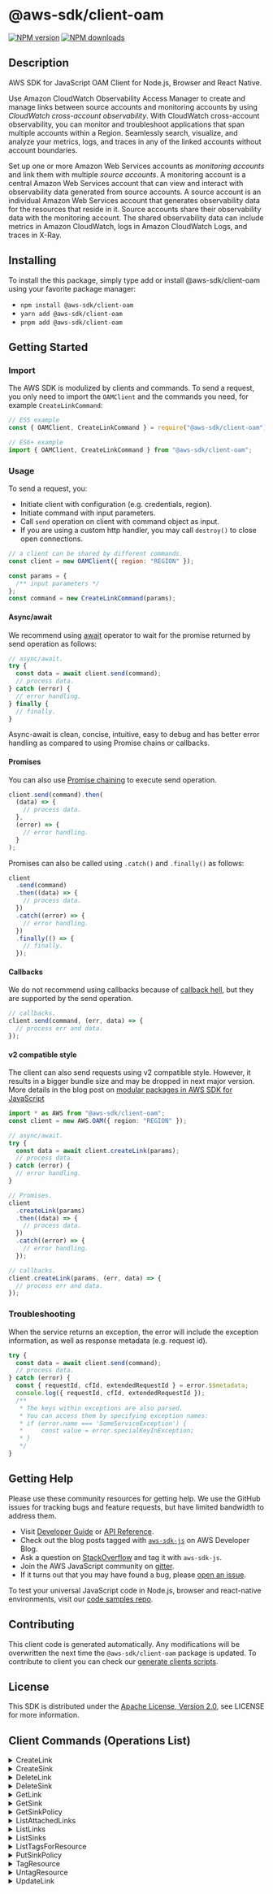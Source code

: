 <!-- generated file, do not edit directly -->

# @aws-sdk/client-oam

[![NPM version](https://img.shields.io/npm/v/@aws-sdk/client-oam/latest.svg)](https://www.npmjs.com/package/@aws-sdk/client-oam)
[![NPM downloads](https://img.shields.io/npm/dm/@aws-sdk/client-oam.svg)](https://www.npmjs.com/package/@aws-sdk/client-oam)

## Description

AWS SDK for JavaScript OAM Client for Node.js, Browser and React Native.

<p>Use Amazon CloudWatch Observability Access Manager to create and manage links between source accounts and
monitoring accounts by using <i>CloudWatch cross-account observability</i>. With
CloudWatch cross-account observability, you can monitor and troubleshoot applications that span
multiple accounts within a Region. Seamlessly search, visualize, and analyze your metrics,
logs, and traces in any of the linked accounts without account boundaries.</p>

<p>Set up one or more Amazon Web Services accounts as <i>monitoring
accounts</i> and link them with multiple <i>source accounts</i>. A
monitoring account is a central Amazon Web Services account that can view and interact with
observability data generated from source accounts. A source account is an individual Amazon Web Services account that generates observability data for the resources that reside in it.
Source accounts share their observability data with the monitoring account. The shared
observability data can include metrics in Amazon CloudWatch, logs in Amazon CloudWatch Logs, and traces in X-Ray.</p>

## Installing

To install the this package, simply type add or install @aws-sdk/client-oam
using your favorite package manager:

- `npm install @aws-sdk/client-oam`
- `yarn add @aws-sdk/client-oam`
- `pnpm add @aws-sdk/client-oam`

## Getting Started

### Import

The AWS SDK is modulized by clients and commands.
To send a request, you only need to import the `OAMClient` and
the commands you need, for example `CreateLinkCommand`:

```js
// ES5 example
const { OAMClient, CreateLinkCommand } = require("@aws-sdk/client-oam");
```

```ts
// ES6+ example
import { OAMClient, CreateLinkCommand } from "@aws-sdk/client-oam";
```

### Usage

To send a request, you:

- Initiate client with configuration (e.g. credentials, region).
- Initiate command with input parameters.
- Call `send` operation on client with command object as input.
- If you are using a custom http handler, you may call `destroy()` to close open connections.

```js
// a client can be shared by different commands.
const client = new OAMClient({ region: "REGION" });

const params = {
  /** input parameters */
};
const command = new CreateLinkCommand(params);
```

#### Async/await

We recommend using [await](https://developer.mozilla.org/en-US/docs/Web/JavaScript/Reference/Operators/await)
operator to wait for the promise returned by send operation as follows:

```js
// async/await.
try {
  const data = await client.send(command);
  // process data.
} catch (error) {
  // error handling.
} finally {
  // finally.
}
```

Async-await is clean, concise, intuitive, easy to debug and has better error handling
as compared to using Promise chains or callbacks.

#### Promises

You can also use [Promise chaining](https://developer.mozilla.org/en-US/docs/Web/JavaScript/Guide/Using_promises#chaining)
to execute send operation.

```js
client.send(command).then(
  (data) => {
    // process data.
  },
  (error) => {
    // error handling.
  }
);
```

Promises can also be called using `.catch()` and `.finally()` as follows:

```js
client
  .send(command)
  .then((data) => {
    // process data.
  })
  .catch((error) => {
    // error handling.
  })
  .finally(() => {
    // finally.
  });
```

#### Callbacks

We do not recommend using callbacks because of [callback hell](http://callbackhell.com/),
but they are supported by the send operation.

```js
// callbacks.
client.send(command, (err, data) => {
  // process err and data.
});
```

#### v2 compatible style

The client can also send requests using v2 compatible style.
However, it results in a bigger bundle size and may be dropped in next major version. More details in the blog post
on [modular packages in AWS SDK for JavaScript](https://aws.amazon.com/blogs/developer/modular-packages-in-aws-sdk-for-javascript/)

```ts
import * as AWS from "@aws-sdk/client-oam";
const client = new AWS.OAM({ region: "REGION" });

// async/await.
try {
  const data = await client.createLink(params);
  // process data.
} catch (error) {
  // error handling.
}

// Promises.
client
  .createLink(params)
  .then((data) => {
    // process data.
  })
  .catch((error) => {
    // error handling.
  });

// callbacks.
client.createLink(params, (err, data) => {
  // process err and data.
});
```

### Troubleshooting

When the service returns an exception, the error will include the exception information,
as well as response metadata (e.g. request id).

```js
try {
  const data = await client.send(command);
  // process data.
} catch (error) {
  const { requestId, cfId, extendedRequestId } = error.$$metadata;
  console.log({ requestId, cfId, extendedRequestId });
  /**
   * The keys within exceptions are also parsed.
   * You can access them by specifying exception names:
   * if (error.name === 'SomeServiceException') {
   *     const value = error.specialKeyInException;
   * }
   */
}
```

## Getting Help

Please use these community resources for getting help.
We use the GitHub issues for tracking bugs and feature requests, but have limited bandwidth to address them.

- Visit [Developer Guide](https://docs.aws.amazon.com/sdk-for-javascript/v3/developer-guide/welcome.html)
  or [API Reference](https://docs.aws.amazon.com/AWSJavaScriptSDK/v3/latest/index.html).
- Check out the blog posts tagged with [`aws-sdk-js`](https://aws.amazon.com/blogs/developer/tag/aws-sdk-js/)
  on AWS Developer Blog.
- Ask a question on [StackOverflow](https://stackoverflow.com/questions/tagged/aws-sdk-js) and tag it with `aws-sdk-js`.
- Join the AWS JavaScript community on [gitter](https://gitter.im/aws/aws-sdk-js-v3).
- If it turns out that you may have found a bug, please [open an issue](https://github.com/aws/aws-sdk-js-v3/issues/new/choose).

To test your universal JavaScript code in Node.js, browser and react-native environments,
visit our [code samples repo](https://github.com/aws-samples/aws-sdk-js-tests).

## Contributing

This client code is generated automatically. Any modifications will be overwritten the next time the `@aws-sdk/client-oam` package is updated.
To contribute to client you can check our [generate clients scripts](https://github.com/aws/aws-sdk-js-v3/tree/main/scripts/generate-clients).

## License

This SDK is distributed under the
[Apache License, Version 2.0](http://www.apache.org/licenses/LICENSE-2.0),
see LICENSE for more information.

## Client Commands (Operations List)

<details>
<summary>
CreateLink
</summary>

[Command API Reference](https://docs.aws.amazon.com/AWSJavaScriptSDK/v3/latest/clients/client-oam/classes/createlinkcommand.html) / [Input](https://docs.aws.amazon.com/AWSJavaScriptSDK/v3/latest/clients/client-oam/interfaces/createlinkcommandinput.html) / [Output](https://docs.aws.amazon.com/AWSJavaScriptSDK/v3/latest/clients/client-oam/interfaces/createlinkcommandoutput.html)

</details>
<details>
<summary>
CreateSink
</summary>

[Command API Reference](https://docs.aws.amazon.com/AWSJavaScriptSDK/v3/latest/clients/client-oam/classes/createsinkcommand.html) / [Input](https://docs.aws.amazon.com/AWSJavaScriptSDK/v3/latest/clients/client-oam/interfaces/createsinkcommandinput.html) / [Output](https://docs.aws.amazon.com/AWSJavaScriptSDK/v3/latest/clients/client-oam/interfaces/createsinkcommandoutput.html)

</details>
<details>
<summary>
DeleteLink
</summary>

[Command API Reference](https://docs.aws.amazon.com/AWSJavaScriptSDK/v3/latest/clients/client-oam/classes/deletelinkcommand.html) / [Input](https://docs.aws.amazon.com/AWSJavaScriptSDK/v3/latest/clients/client-oam/interfaces/deletelinkcommandinput.html) / [Output](https://docs.aws.amazon.com/AWSJavaScriptSDK/v3/latest/clients/client-oam/interfaces/deletelinkcommandoutput.html)

</details>
<details>
<summary>
DeleteSink
</summary>

[Command API Reference](https://docs.aws.amazon.com/AWSJavaScriptSDK/v3/latest/clients/client-oam/classes/deletesinkcommand.html) / [Input](https://docs.aws.amazon.com/AWSJavaScriptSDK/v3/latest/clients/client-oam/interfaces/deletesinkcommandinput.html) / [Output](https://docs.aws.amazon.com/AWSJavaScriptSDK/v3/latest/clients/client-oam/interfaces/deletesinkcommandoutput.html)

</details>
<details>
<summary>
GetLink
</summary>

[Command API Reference](https://docs.aws.amazon.com/AWSJavaScriptSDK/v3/latest/clients/client-oam/classes/getlinkcommand.html) / [Input](https://docs.aws.amazon.com/AWSJavaScriptSDK/v3/latest/clients/client-oam/interfaces/getlinkcommandinput.html) / [Output](https://docs.aws.amazon.com/AWSJavaScriptSDK/v3/latest/clients/client-oam/interfaces/getlinkcommandoutput.html)

</details>
<details>
<summary>
GetSink
</summary>

[Command API Reference](https://docs.aws.amazon.com/AWSJavaScriptSDK/v3/latest/clients/client-oam/classes/getsinkcommand.html) / [Input](https://docs.aws.amazon.com/AWSJavaScriptSDK/v3/latest/clients/client-oam/interfaces/getsinkcommandinput.html) / [Output](https://docs.aws.amazon.com/AWSJavaScriptSDK/v3/latest/clients/client-oam/interfaces/getsinkcommandoutput.html)

</details>
<details>
<summary>
GetSinkPolicy
</summary>

[Command API Reference](https://docs.aws.amazon.com/AWSJavaScriptSDK/v3/latest/clients/client-oam/classes/getsinkpolicycommand.html) / [Input](https://docs.aws.amazon.com/AWSJavaScriptSDK/v3/latest/clients/client-oam/interfaces/getsinkpolicycommandinput.html) / [Output](https://docs.aws.amazon.com/AWSJavaScriptSDK/v3/latest/clients/client-oam/interfaces/getsinkpolicycommandoutput.html)

</details>
<details>
<summary>
ListAttachedLinks
</summary>

[Command API Reference](https://docs.aws.amazon.com/AWSJavaScriptSDK/v3/latest/clients/client-oam/classes/listattachedlinkscommand.html) / [Input](https://docs.aws.amazon.com/AWSJavaScriptSDK/v3/latest/clients/client-oam/interfaces/listattachedlinkscommandinput.html) / [Output](https://docs.aws.amazon.com/AWSJavaScriptSDK/v3/latest/clients/client-oam/interfaces/listattachedlinkscommandoutput.html)

</details>
<details>
<summary>
ListLinks
</summary>

[Command API Reference](https://docs.aws.amazon.com/AWSJavaScriptSDK/v3/latest/clients/client-oam/classes/listlinkscommand.html) / [Input](https://docs.aws.amazon.com/AWSJavaScriptSDK/v3/latest/clients/client-oam/interfaces/listlinkscommandinput.html) / [Output](https://docs.aws.amazon.com/AWSJavaScriptSDK/v3/latest/clients/client-oam/interfaces/listlinkscommandoutput.html)

</details>
<details>
<summary>
ListSinks
</summary>

[Command API Reference](https://docs.aws.amazon.com/AWSJavaScriptSDK/v3/latest/clients/client-oam/classes/listsinkscommand.html) / [Input](https://docs.aws.amazon.com/AWSJavaScriptSDK/v3/latest/clients/client-oam/interfaces/listsinkscommandinput.html) / [Output](https://docs.aws.amazon.com/AWSJavaScriptSDK/v3/latest/clients/client-oam/interfaces/listsinkscommandoutput.html)

</details>
<details>
<summary>
ListTagsForResource
</summary>

[Command API Reference](https://docs.aws.amazon.com/AWSJavaScriptSDK/v3/latest/clients/client-oam/classes/listtagsforresourcecommand.html) / [Input](https://docs.aws.amazon.com/AWSJavaScriptSDK/v3/latest/clients/client-oam/interfaces/listtagsforresourcecommandinput.html) / [Output](https://docs.aws.amazon.com/AWSJavaScriptSDK/v3/latest/clients/client-oam/interfaces/listtagsforresourcecommandoutput.html)

</details>
<details>
<summary>
PutSinkPolicy
</summary>

[Command API Reference](https://docs.aws.amazon.com/AWSJavaScriptSDK/v3/latest/clients/client-oam/classes/putsinkpolicycommand.html) / [Input](https://docs.aws.amazon.com/AWSJavaScriptSDK/v3/latest/clients/client-oam/interfaces/putsinkpolicycommandinput.html) / [Output](https://docs.aws.amazon.com/AWSJavaScriptSDK/v3/latest/clients/client-oam/interfaces/putsinkpolicycommandoutput.html)

</details>
<details>
<summary>
TagResource
</summary>

[Command API Reference](https://docs.aws.amazon.com/AWSJavaScriptSDK/v3/latest/clients/client-oam/classes/tagresourcecommand.html) / [Input](https://docs.aws.amazon.com/AWSJavaScriptSDK/v3/latest/clients/client-oam/interfaces/tagresourcecommandinput.html) / [Output](https://docs.aws.amazon.com/AWSJavaScriptSDK/v3/latest/clients/client-oam/interfaces/tagresourcecommandoutput.html)

</details>
<details>
<summary>
UntagResource
</summary>

[Command API Reference](https://docs.aws.amazon.com/AWSJavaScriptSDK/v3/latest/clients/client-oam/classes/untagresourcecommand.html) / [Input](https://docs.aws.amazon.com/AWSJavaScriptSDK/v3/latest/clients/client-oam/interfaces/untagresourcecommandinput.html) / [Output](https://docs.aws.amazon.com/AWSJavaScriptSDK/v3/latest/clients/client-oam/interfaces/untagresourcecommandoutput.html)

</details>
<details>
<summary>
UpdateLink
</summary>

[Command API Reference](https://docs.aws.amazon.com/AWSJavaScriptSDK/v3/latest/clients/client-oam/classes/updatelinkcommand.html) / [Input](https://docs.aws.amazon.com/AWSJavaScriptSDK/v3/latest/clients/client-oam/interfaces/updatelinkcommandinput.html) / [Output](https://docs.aws.amazon.com/AWSJavaScriptSDK/v3/latest/clients/client-oam/interfaces/updatelinkcommandoutput.html)

</details>
